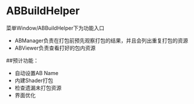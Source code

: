 # ABBuildHelper
菜单Window/ABBuildHelper下为功能入口
- ABManager负责在打包前预先观察打包的结果，并且会列出重复打包的资源
- ABViewer负责查看打好的包内资源

##预计功能：
- 自动设置AB Name
- 内建Shader打包
- 检查遗漏未打包资源
- 界面优化
